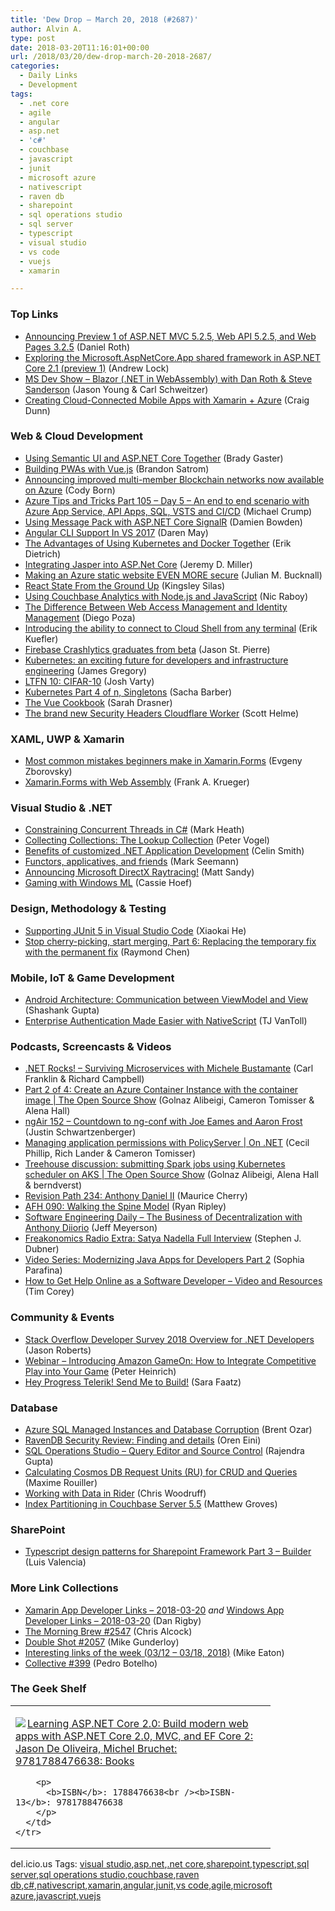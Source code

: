 ```yaml
---
title: 'Dew Drop – March 20, 2018 (#2687)'
author: Alvin A.
type: post
date: 2018-03-20T11:16:01+00:00
url: /2018/03/20/dew-drop-march-20-2018-2687/
categories:
  - Daily Links
  - Development
tags:
  - .net core
  - agile
  - angular
  - asp.net
  - 'c#'
  - couchbase
  - javascript
  - junit
  - microsoft azure
  - nativescript
  - raven db
  - sharepoint
  - sql operations studio
  - sql server
  - typescript
  - visual studio
  - vs code
  - vuejs
  - xamarin

---
```

### <a name="top"></a>Top Links

  * <a href="https://blogs.msdn.microsoft.com/webdev/2018/03/19/announcing-preview-1-of-asp-net-mvc-5-2-5-web-api-5-2-5-and-web-pages-3-2-5/" target="_blank">Announcing Preview 1 of ASP.NET MVC 5.2.5, Web API 5.2.5, and Web Pages 3.2.5</a> (Daniel Roth)
  * <a href="https://andrewlock.net/exploring-the-microsoft-aspnetcore-app-shared-framework-in-asp-net-core-2-1-preview-1/" target="_blank">Exploring the Microsoft.AspNetCore.App shared framework in ASP.NET Core 2.1 (preview 1)</a> (Andrew Lock)
  * <a href="http://msdevshow.com/2018/03/blazor-net-in-webassembly-with-dan-roth-and-steve-sanderson/" target="_blank">MS Dev Show &#8211; Blazor (.NET in WebAssembly) with Dan Roth & Steve Sanderson</a> (Jason Young & Carl Schweitzer)
  * <a href="https://blog.xamarin.com/cloud-connected-apps-xamarin-azure/" target="_blank">Creating Cloud-Connected Mobile Apps with Xamarin + Azure</a> (Craig Dunn)



### <a name="web"></a>Web & Cloud Development

  * <a href="http://bradygaster.com/semantic-ui-aspnetcore-razor" target="_blank">Using Semantic UI and ASP.NET Core Together</a> (Brady Gaster)
  * <a href="https://www.telerik.com/blogs/building-pwas-with-vuejs" target="_blank">Building PWAs with Vue.js</a> (Brandon Satrom)
  * <a href="https://azure.microsoft.com/blog/improved-multi-member-blockchain-networks-now-available-on-azure/" target="_blank">Announcing improved multi-member Blockchain networks now available on Azure</a> (Cody Born)
  * <a href="https://www.michaelcrump.net/azure-tips-and-tricks105/" target="_blank">Azure Tips and Tricks Part 105 &#8211; Day 5 &#8211; An end to end scenario with Azure App Service, API Apps, SQL, VSTS and CI/CD</a> (Michael Crump)
  * <a href="https://damienbod.com/2018/03/19/using-message-pack-with-asp-net-core-signalr/" target="_blank">Using Message Pack with ASP.NET Core SignalR</a> (Damien Bowden)
  * <a href="https://darenmay.com/blog/angular-cli-support-in-vs-2017/" target="_blank">Angular CLI Support In VS 2017</a> (Daren May)
  * <a href="https://stackify.com/kubernetes-docker-deployments/" target="_blank">The Advantages of Using Kubernetes and Docker Together</a> (Erik Dietrich)
  * <a href="https://jeremydmiller.com/2018/03/19/integrating-jasper-into-asp-net-core/" target="_blank">Integrating Jasper into ASP.Net Core</a> (Jeremy D. Miller)
  * <a href="http://blog.boyet.com/blog/blog/making-an-azure-static-website-even-more-secure/" target="_blank">Making an Azure static website EVEN MORE secure</a> (Julian M. Bucknall)
  * <a href="https://css-tricks.com/react-state-from-the-ground-up/" target="_blank">React State From the Ground Up</a> (Kingsley Silas)
  * <a href="https://blog.couchbase.com/using-couchbase-analytics-node-js-javascript/" target="_blank">Using Couchbase Analytics with Node.js and JavaScript</a> (Nic Raboy)
  * <a href="https://auth0.com/blog/the-difference-between-wam-and-idm/" target="_blank">The Difference Between Web Access Management and Identity Management</a> (Diego Poza)
  * <a href="http://feedproxy.google.com/~r/ClPlBl/~3/cfWU7y6-mQg/introducing-the-ability-to-connect-to-Cloud-Shell-from-any-terminal.html" target="_blank">Introducing the ability to connect to Cloud Shell from any terminal</a> (Erik Kuefler)
  * <a href="http://feedproxy.google.com/~r/GDBcode/~3/7tw1S7j31-I/firebase-crashlytics-graduates-from-beta.html" target="_blank">Firebase Crashlytics graduates from beta</a> (Jason St. Pierre)
  * <a href="https://www.thoughtworks.com/insights/blog/kubernetes-exciting-future-developers-and-infrastructure-engineering-0" target="_blank">Kubernetes: an exciting future for developers and infrastructure engineering</a> (James Gregory)
  * <a href="https://joshvarty.com/2018/03/19/ltfn-10-cifar-10/" target="_blank">LTFN 10: CIFAR-10</a> (Josh Varty)
  * <a href="https://sachabarbs.wordpress.com/2018/03/19/kubernetes-part-4-of-n-singletons/" target="_blank">Kubernetes Part 4 of n, Singletons</a> (Sacha Barber)
  * <a href="https://vuejs.org/v2/cookbook/" target="_blank">The Vue Cookbook</a> (Sarah Drasner)
  * <a href="https://scotthelme.co.uk/security-headers-cloudflare-worker/" target="_blank">The brand new Security Headers Cloudflare Worker</a> (Scott Helme)



### <a name="silverlight"></a>XAML, UWP & Xamarin

  * <a href="https://smellyc0de.wordpress.com/2018/03/19/most-common-mistakes-beginners-make-in-xamarin-forms/" target="_blank">Most common mistakes beginners make in Xamarin.Forms</a> (Evgeny Zborovsky)
  * <a href="https://github.com/praeclarum/Ooui/wiki/Xamarin.Forms-with-Web-Assembly" target="_blank">Xamarin.Forms with Web Assembly</a> (Frank A. Krueger)



### <a name="dotnet"></a>Visual Studio & .NET

  * <a href="http://markheath.net/post/constraining-concurrent-threads-csharp" target="_blank">Constraining Concurrent Threads in C#</a> (Mark Heath)
  * <a href="https://visualstudiomagazine.com/blogs/tool-tracker/2018/03/collecting-collections.aspx" target="_blank">Collecting Collections: The Lookup Collection</a> (Peter Vogel)
  * <a href="http://feedproxy.google.com/~r/geekswithblogs/~3/uspKs6VmXG8/flexible-applications-with-custom-.net-development.aspx" target="_blank">Benefits of customized .NET Application Development</a> (Celin Smith)
  * <a href="http://blog.ploeh.dk/2018/03/19/functors-applicatives-and-friends/" target="_blank">Functors, applicatives, and friends</a> (Mark Seemann)
  * <a href="https://blogs.msdn.microsoft.com/directx/2018/03/19/announcing-microsoft-directx-raytracing/" target="_blank">Announcing Microsoft DirectX Raytracing!</a> (Matt Sandy)
  * <a href="https://blogs.msdn.microsoft.com/directx/2018/03/19/gaming-with-windows-ml/" target="_blank">Gaming with Windows ML</a> (Cassie Hoef)



### <a name="design"></a>Design, Methodology & Testing

  * <a href="https://blogs.msdn.microsoft.com/visualstudio/2018/03/19/supporting-junit-5-in-visual-studio-code/" target="_blank">Supporting JUnit 5 in Visual Studio Code</a> (Xiaokai He)
  * <a href="https://blogs.msdn.microsoft.com/oldnewthing/20180319-00/?p=98265" target="_blank">Stop cherry-picking, start merging, Part 6: Replacing the temporary fix with the permanent fix</a> (Raymond Chen)



### <a name="mobile"></a>Mobile, IoT & Game Development

  * <a href="https://android.jlelse.eu/android-architecture-communication-between-viewmodel-and-view-ce14805d72bf?source=rss----8fca399d4de---4" target="_blank">Android Architecture: Communication between ViewModel and View</a> (Shashank Gupta)
  * <a href="https://www.nativescript.org/blog/enterprise-authentication-made-easier-with-nativescript" target="_blank">Enterprise Authentication Made Easier with NativeScript</a> (TJ VanToll)



### <a name="podcasts"></a>Podcasts, Screencasts & Videos

  * <a href="http://www.dotnetrocks.com/default.aspx?ShowNum=1529" target="_blank">.NET Rocks! &#8211; Surviving Microservices with Michele Bustamante</a> (Carl Franklin & Richard Campbell)
  * <a href="https://channel9.msdn.com/Shows/The-Open-Source-Show/Part-2-of-4-Create-an-Azure-Container-Instance-with-the-container-image?WT.mc_id=DX_MVP4025064" target="_blank">Part 2 of 4: Create an Azure Container Instance with the container image | The Open Source Show</a> (Golnaz Alibeigi, Cameron Tomisser & Alena Hall)
  * <a href="http://audio.angularair.com/e/ngair-152-countdown-to-ng-conf-with-joe-eames-and-aaron-frost/" target="_blank">ngAir 152 &#8211; Countdown to ng-conf with Joe Eames and Aaron Frost</a> (Justin Schwartzenberger)
  * <a href="https://channel9.msdn.com/Shows/On-NET/Managing-application-permissions-with-PolicyServer?WT.mc_id=DX_MVP4025064" target="_blank">Managing application permissions with PolicyServer | On .NET</a> (Cecil Phillip, Rich Lander & Cameron Tomisser)
  * <a href="https://channel9.msdn.com/Shows/The-Open-Source-Show/Treehouse-discussion-submitting-Spark-jobs-using-Kubernetes-scheduler-on-AKS?WT.mc_id=DX_MVP4025064" target="_blank">Treehouse discussion: submitting Spark jobs using Kubernetes scheduler on AKS | The Open Source Show</a> (Golnaz Alibeigi, Alena Hall & berndverst)
  * <a href="http://revisionpath.simplecast.fm/anthony-daniel-ii" target="_blank">Revision Path 234: Anthony Daniel II</a> (Maurice Cherry)
  * <a href="https://ryanripley.com/afh-090-walking-the-spine-model/" target="_blank">AFH 090: Walking the Spine Model</a> (Ryan Ripley)
  * <a href="https://softwareengineeringdaily.com/2018/03/20/the-business-of-decentralization-with-anthony-diiorio/" target="_blank">Software Engineering Daily &#8211; The Business of Decentralization with Anthony Diiorio</a> (Jeff Meyerson)
  * <a href="http://freakonomics.com/podcast/satya-nadella/" target="_blank">Freakonomics Radio Extra: Satya Nadella Full Interview</a> (Stephen J. Dubner)
  * <a href="https://blog.docker.com/2018/03/video-series-modernizing-java-apps-developers-part-2/" target="_blank">Video Series: Modernizing Java Apps for Developers Part 2</a> (Sophia Parafina)
  * <a href="http://iamtimcorey.com/unit-testing-resources-2/" target="_blank">How to Get Help Online as a Software Developer – Video and Resources</a> (Tim Corey)



### <a name="events"></a>Community & Events

  * <a href="http://dontcodetired.com/blog/post/Stack-Overflow-Developer-Survey-2018-Overview-for-NET-Developers" target="_blank">Stack Overflow Developer Survey 2018 Overview for .NET Developers</a> (Jason Roberts)
  * <a href="https://developer.amazon.com/blogs/appstore/post/b29e1e3a-0b86-4e6a-b842-bd799a89ccd2/webinar-introducing-amazon-gameon-how-to-integrate-competitive-play-into-your-game" target="_blank">Webinar &#8211; Introducing Amazon GameOn: How to Integrate Competitive Play into Your Game</a> (Peter Heinrich)
  * <a href="https://www.telerik.com/blogs/hey-progress-telerik-send-me-to-build" target="_blank">Hey Progress Telerik! Send Me to Build!</a> (Sara Faatz)



### <a name="sql"></a>Database

  * <a href="http://feedproxy.google.com/~r/BrentOzar-SqlServerDba/~3/eRxOuwFjcSc/" target="_blank">Azure SQL Managed Instances and Database Corruption</a> (Brent Ozar)
  * <a href="http://feedproxy.google.com/~r/AyendeRahien/~3/OI-vjfkPnMk/ravendb-security-review-finding-and-details" target="_blank">RavenDB Security Review: Finding and details</a> (Oren Eini)
  * <a href="http://feedproxy.google.com/~r/MSSQLTips-LatestSqlServerTips/~3/UF9jjMDzuoA/tip.asp" target="_blank">SQL Operations Studio &#8211; Query Editor and Source Control</a> (Rajendra Gupta)
  * <a href="https://blog.maximerouiller.com/post/calculating-cosmos-db-request-units-ru-for-crud-and-queries/" target="_blank">Calculating Cosmos DB Request Units (RU) for CRUD and Queries</a> (Maxime Rouiller)
  * <a href="https://blog.jetbrains.com/dotnet/2018/03/19/working-data-rider/" target="_blank">Working with Data in Rider</a> (Chris Woodruff)
  * <a href="https://blog.couchbase.com/index-partitioning-couchbase-server/" target="_blank">Index Partitioning in Couchbase Server 5.5</a> (Matthew Groves)



### <a name="sp"></a>SharePoint

  * <a href="http://www.luisevalencia.com/2018/03/19/typescript-design-patterns-for-sharepoint-framework-part-3-builder/" target="_blank">Typescript design patterns for Sharepoint Framework Part 3 &#8211; Builder</a> (Luis Valencia)



### <a name="links"></a>More Link Collections

  * <a href="https://www.allaboutxamarin.com/2018/03/xamarin-app-developer-links-2018-03-20/" target="_blank">Xamarin App Developer Links &#8211; 2018-03-20</a> _and_ <a href="https://www.windowsappdev.com/2018/03/windows-app-developer-links-2018-03-20/" target="_blank">Windows App Developer Links &#8211; 2018-03-20</a> (Dan Rigby)
  * <a href="http://feedproxy.google.com/~r/ReflectivePerspective/~3/y2AtktmoG2I/" target="_blank">The Morning Brew #2547</a> (Chris Alcock)
  * <a href="https://afreshcup.com/home/2018/03/20/double-shot-2057.html" target="_blank">Double Shot #2057</a> (Mike Gunderloy)
  * <a href="https://samestuffdifferentday.com/2018/03/19/interesting-links-of-the-week-03-12-03-18-2018/" target="_blank">Interesting links of the week (03/12 – 03/18, 2018)</a> (Mike Eaton)
  * <a href="http://feedproxy.google.com/~r/tympanus/~3/i9BhEkz_zuU/" target="_blank">Collective #399</a> (Pedro Botelho)



### <a name="shelf"></a>The Geek Shelf

<div class="wlWriterEditableSmartContent" id="scid:7dc1bd33-94bd-46fd-a20b-0131235bcd47:10b92aae-0bb2-416e-af15-c5d13747de10" style="margin: 0px; padding: 0px; float: none; display: inline;">
  <table cellspacing="0" cellpadding="2" width="400" border="0" unselectable="on">
    <tr>
      <td valign="top" width="400">
        <p>
          <a title="Learning ASP.NET Core 2.0: Build modern web apps with ASP.NET Core 2.0, MVC, and EF Core 2: Jason De Oliveira, Michel Bruchet: 9781788476638: Books" href="http://www.amazon.com/exec/obidos/ASIN/1788476638/amavin-20"><img data-recalc-dims="1" decoding="async" src="https://i0.wp.com/images-na.ssl-images-amazon.com/images/I/51FeVDnI8mL._AC_US218_.jpg?w=660&#038;ssl=1" border="0" align="left" style="float:left" />Learning ASP.NET Core 2.0: Build modern web apps with ASP.NET Core 2.0, MVC, and EF Core 2: Jason De Oliveira, Michel Bruchet: 9781788476638: Books</a>
        </p>
        
        <p>
          <b>ISBN</b>: 1788476638<br /><b>ISBN-13</b>: 9781788476638
        </p>
      </td>
    </tr>
  </table>
</div>



<div class="wlWriterEditableSmartContent" id="scid:77ECF5F8-D252-44F5-B4EB-D463C5396A79:1d45e89b-3985-498a-88b6-ec3cffa7d4a0" style="margin: 0px; padding: 0px; float: none; display: inline;">
  del.icio.us Tags: <a href="http://del.icio.us/popular/visual+studio" rel="tag">visual studio</a>,<a href="http://del.icio.us/popular/asp.net" rel="tag">asp.net</a>,<a href="http://del.icio.us/popular/.net+core" rel="tag">.net core</a>,<a href="http://del.icio.us/popular/sharepoint" rel="tag">sharepoint</a>,<a href="http://del.icio.us/popular/typescript" rel="tag">typescript</a>,<a href="http://del.icio.us/popular/sql+server" rel="tag">sql server</a>,<a href="http://del.icio.us/popular/sql+operations+studio" rel="tag">sql operations studio</a>,<a href="http://del.icio.us/popular/couchbase" rel="tag">couchbase</a>,<a href="http://del.icio.us/popular/raven+db" rel="tag">raven db</a>,<a href="http://del.icio.us/popular/c%23" rel="tag">c#</a>,<a href="http://del.icio.us/popular/nativescript" rel="tag">nativescript</a>,<a href="http://del.icio.us/popular/xamarin" rel="tag">xamarin</a>,<a href="http://del.icio.us/popular/angular" rel="tag">angular</a>,<a href="http://del.icio.us/popular/junit" rel="tag">junit</a>,<a href="http://del.icio.us/popular/vs+code" rel="tag">vs code</a>,<a href="http://del.icio.us/popular/agile" rel="tag">agile</a>,<a href="http://del.icio.us/popular/microsoft+azure" rel="tag">microsoft azure</a>,<a href="http://del.icio.us/popular/javascript" rel="tag">javascript</a>,<a href="http://del.icio.us/popular/vuejs" rel="tag">vuejs</a>
</div>